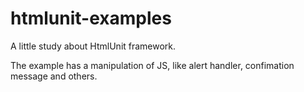 # htmlunit-examples

A little study about HtmlUnit framework.

The example has a manipulation of JS, like alert handler, confimation message and others.
